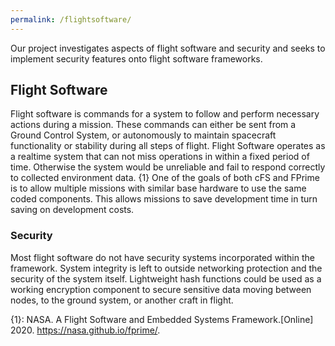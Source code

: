 ```yaml
---
permalink: /flightsoftware/
---
```


Our  project  investigates  aspects  of  flight  software  and  security and seeks to implement security features onto flight software frameworks.

## Flight Software
Flight software is commands for a system to follow and perform necessary actions during a mission. These commands can  either  be  sent  from  a  Ground  Control  System,  or  autonomously to maintain spacecraft functionality or stability during all steps of flight. Flight Software operates as a realtime system that can not miss operations in within a fixed period of time. Otherwise the system would be unreliable and fail to respond correctly to collected environment data. \{1\} One of the goals of both cFS and FPrime is to allow multiple missions with similar base hardware to use the same coded  components.  This  allows  missions  to  save  development time in turn saving on development costs.

### Security
Most flight software do not have security systems incorporated within the framework. System integrity is left to outside networking protection and the security of the system itself. Lightweight hash functions could be used as a working encryption component to secure sensitive data moving between nodes, to the ground system, or another craft in flight.

\{1\}: NASA. A Flight Software and Embedded Systems Framework.[Online] 2020. https://nasa.github.io/fprime/.
